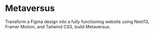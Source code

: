 # Metaversus
 Transform a Figma design into a fully functioning website using Next13, Framer Motion, and Tailwind CSS, build Metaversus.
